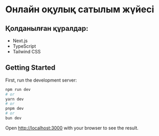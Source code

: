 # Онлайн оқулық сатылым жүйесі

## Қолданылған құралдар:

- Next.js
- TypeScript
- Tailwind CSS

## Getting Started

First, run the development server:

```bash
npm run dev
# or
yarn dev
# or
pnpm dev
# or
bun dev
```

Open [http://localhost:3000](http://localhost:3000) with your browser to see the result.
